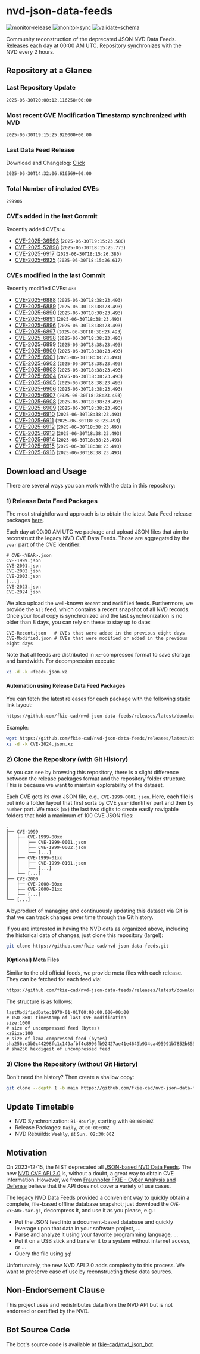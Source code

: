 # nvd-json-data-feeds

[![monitor-release](https://github.com/fkie-cad/nvd-json-data-feeds/actions/workflows/monitor_release.yml/badge.svg)](https://github.com/fkie-cad/nvd-json-data-feeds/actions/workflows/monitor_release.yml)
[![monitor-sync](https://github.com/fkie-cad/nvd-json-data-feeds/actions/workflows/monitor_sync.yml/badge.svg)](https://github.com/fkie-cad/nvd-json-data-feeds/actions/workflows/monitor_sync.yml)
[![validate-schema](https://github.com/fkie-cad/nvd-json-data-feeds/actions/workflows/validate_schema.yml/badge.svg)](https://github.com/fkie-cad/nvd-json-data-feeds/actions/workflows/validate_schema.yml)

Community reconstruction of the deprecated JSON NVD Data Feeds.
[Releases](https://github.com/fkie-cad/nvd-json-data-feeds/releases/latest) each day at 00:00 AM UTC.
Repository synchronizes with the NVD every 2 hours.

## Repository at a Glance

### Last Repository Update

```plain
2025-06-30T20:00:12.116258+00:00
```

### Most recent CVE Modification Timestamp synchronized with NVD

```plain
2025-06-30T19:15:25.920000+00:00
```

### Last Data Feed Release

Download and Changelog: [Click](https://github.com/fkie-cad/nvd-json-data-feeds/releases/latest)

```plain
2025-06-30T14:32:06.616569+00:00
```

### Total Number of included CVEs

```plain
299906
```

### CVEs added in the last Commit

Recently added CVEs: `4`

- [CVE-2025-36593](CVE-2025/CVE-2025-365xx/CVE-2025-36593.json) (`2025-06-30T19:15:23.580`)
- [CVE-2025-52898](CVE-2025/CVE-2025-528xx/CVE-2025-52898.json) (`2025-06-30T18:15:25.773`)
- [CVE-2025-6917](CVE-2025/CVE-2025-69xx/CVE-2025-6917.json) (`2025-06-30T18:15:26.380`)
- [CVE-2025-6925](CVE-2025/CVE-2025-69xx/CVE-2025-6925.json) (`2025-06-30T18:15:26.617`)


### CVEs modified in the last Commit

Recently modified CVEs: `430`

- [CVE-2025-6888](CVE-2025/CVE-2025-68xx/CVE-2025-6888.json) (`2025-06-30T18:38:23.493`)
- [CVE-2025-6889](CVE-2025/CVE-2025-68xx/CVE-2025-6889.json) (`2025-06-30T18:38:23.493`)
- [CVE-2025-6890](CVE-2025/CVE-2025-68xx/CVE-2025-6890.json) (`2025-06-30T18:38:23.493`)
- [CVE-2025-6891](CVE-2025/CVE-2025-68xx/CVE-2025-6891.json) (`2025-06-30T18:38:23.493`)
- [CVE-2025-6896](CVE-2025/CVE-2025-68xx/CVE-2025-6896.json) (`2025-06-30T18:38:23.493`)
- [CVE-2025-6897](CVE-2025/CVE-2025-68xx/CVE-2025-6897.json) (`2025-06-30T18:38:23.493`)
- [CVE-2025-6898](CVE-2025/CVE-2025-68xx/CVE-2025-6898.json) (`2025-06-30T18:38:23.493`)
- [CVE-2025-6899](CVE-2025/CVE-2025-68xx/CVE-2025-6899.json) (`2025-06-30T18:38:23.493`)
- [CVE-2025-6900](CVE-2025/CVE-2025-69xx/CVE-2025-6900.json) (`2025-06-30T18:38:23.493`)
- [CVE-2025-6901](CVE-2025/CVE-2025-69xx/CVE-2025-6901.json) (`2025-06-30T18:38:23.493`)
- [CVE-2025-6902](CVE-2025/CVE-2025-69xx/CVE-2025-6902.json) (`2025-06-30T18:38:23.493`)
- [CVE-2025-6903](CVE-2025/CVE-2025-69xx/CVE-2025-6903.json) (`2025-06-30T18:38:23.493`)
- [CVE-2025-6904](CVE-2025/CVE-2025-69xx/CVE-2025-6904.json) (`2025-06-30T18:38:23.493`)
- [CVE-2025-6905](CVE-2025/CVE-2025-69xx/CVE-2025-6905.json) (`2025-06-30T18:38:23.493`)
- [CVE-2025-6906](CVE-2025/CVE-2025-69xx/CVE-2025-6906.json) (`2025-06-30T18:38:23.493`)
- [CVE-2025-6907](CVE-2025/CVE-2025-69xx/CVE-2025-6907.json) (`2025-06-30T18:38:23.493`)
- [CVE-2025-6908](CVE-2025/CVE-2025-69xx/CVE-2025-6908.json) (`2025-06-30T18:38:23.493`)
- [CVE-2025-6909](CVE-2025/CVE-2025-69xx/CVE-2025-6909.json) (`2025-06-30T18:38:23.493`)
- [CVE-2025-6910](CVE-2025/CVE-2025-69xx/CVE-2025-6910.json) (`2025-06-30T18:38:23.493`)
- [CVE-2025-6911](CVE-2025/CVE-2025-69xx/CVE-2025-6911.json) (`2025-06-30T18:38:23.493`)
- [CVE-2025-6912](CVE-2025/CVE-2025-69xx/CVE-2025-6912.json) (`2025-06-30T18:38:23.493`)
- [CVE-2025-6913](CVE-2025/CVE-2025-69xx/CVE-2025-6913.json) (`2025-06-30T18:38:23.493`)
- [CVE-2025-6914](CVE-2025/CVE-2025-69xx/CVE-2025-6914.json) (`2025-06-30T18:38:23.493`)
- [CVE-2025-6915](CVE-2025/CVE-2025-69xx/CVE-2025-6915.json) (`2025-06-30T18:38:23.493`)
- [CVE-2025-6916](CVE-2025/CVE-2025-69xx/CVE-2025-6916.json) (`2025-06-30T18:38:23.493`)


## Download and Usage

There are several ways you can work with the data in this repository:

### 1) Release Data Feed Packages

The most straightforward approach is to obtain the latest Data Feed release packages [here](https://github.com/fkie-cad/nvd-json-data-feeds/releases/latest).

Each day at 00:00 AM UTC we package and upload JSON files that aim to reconstruct the legacy NVD CVE Data Feeds.
Those are aggregated by the `year` part of the CVE identifier:

```
# CVE-<YEAR>.json
CVE-1999.json
CVE-2001.json
CVE-2002.json
CVE-2003.json
[...]
CVE-2023.json
CVE-2024.json
```

We also upload the well-known `Recent` and `Modified` feeds.
Furthermore, we provide the `All` feed, which contains a recent snapshot of all NVD records.
Once your local copy is synchronized and the last synchronization is no older than 8 days, you can rely on these to stay up to date:

```plain
CVE-Recent.json   # CVEs that were added in the previous eight days
CVE-Modified.json # CVEs that were modified or added in the previous eight days
```

Note that all feeds are distributed in `xz`-compressed format to save storage and bandwidth.
For decompression execute:

```sh
xz -d -k <feed>.json.xz
```

#### Automation using Release Data Feed Packages

You can fetch the latest releases for each package with the following static link layout:

```sh
https://github.com/fkie-cad/nvd-json-data-feeds/releases/latest/download/CVE-<YEAR>.json.xz
```

Example:

```sh
wget https://github.com/fkie-cad/nvd-json-data-feeds/releases/latest/download/CVE-2024.json.xz
xz -d -k CVE-2024.json.xz
```

### 2) Clone the Repository (with Git History)

As you can see by browsing this repository, there is a slight difference between the release packages format and the repository folder structure.
This is because we want to maintain explorability of the dataset.

Each CVE gets its own JSON file, e.g., `CVE-1999-0001.json`.
Here, each file is put into a folder layout that first sorts by CVE `year` identifier part and then by `number` part.
We mask (`xx`) the last two digits to create easily navigable folders that hold a maximum of 100 CVE JSON files:

```plain
.
├── CVE-1999
│   ├── CVE-1999-00xx
│   │   ├── CVE-1999-0001.json
│   │   ├── CVE-1999-0002.json
│   │   └── [...]
│   ├── CVE-1999-01xx
│   │   ├── CVE-1999-0101.json
│   │   └── [...]
│   └── [...]
├── CVE-2000
│   ├── CVE-2000-00xx
│   ├── CVE-2000-01xx
│   └── [...]
└── [...]
```

A byproduct of managing and continuously updating this dataset via Git is that we can track changes over time through the Git history.

If you are interested in having the NVD data as organized above, including the historical data of changes, just clone this repository (large!):

```sh
git clone https://github.com/fkie-cad/nvd-json-data-feeds.git
```

#### (Optional) Meta Files

Similar to the old official feeds, we provide meta files with each release. They can be fetched for each feed via:

```sh
https://github.com/fkie-cad/nvd-json-data-feeds/releases/latest/download/CVE-<YEAR>.meta
```

The structure is as follows:

```plain
lastModifiedDate:1970-01-01T00:00:00.000+00:00                          # ISO 8601 timestamp of last CVE modification
size:1000                                                               # size of uncompressed feed (bytes)
xzSize:100                                                              # size of lzma-compressed feed (bytes)
sha256:e3b0c44298fc1c149afbf4c8996fb92427ae41e4649b934ca495991b7852b855 # sha256 hexdigest of uncompressed feed
```

### 3) Clone the Repository (without Git History)

Don't need the history? Then create a shallow copy:

```sh
git clone --depth 1 -b main https://github.com/fkie-cad/nvd-json-data-feeds.git
```


## Update Timetable

* NVD Synchronization: `Bi-Hourly`, starting with `00:00:00Z`
* Release Packages: `Daily`, at `00:00:00Z`
* NVD Rebuilds: `Weekly`, at `Sun, 02:30:00Z`


## Motivation

On 2023-12-15, the NIST deprecated all [JSON-based NVD Data Feeds](https://nvd.nist.gov/vuln/data-feeds#divRetirementBanner-1).
The new [NVD CVE API 2.0](https://nvd.nist.gov/developers/vulnerabilities) is, without a doubt, a great way to obtain CVE information.
However, we from [Fraunhofer FKIE - Cyber Analysis and Defense](https://www.fkie.fraunhofer.de/en/departments/cad.html) believe that the API does not cover a variety of use cases.

The legacy NVD Data Feeds provided a convenient way to quickly obtain a complete, file-based offline database snapshot; just download the `CVE-<YEAR>.tar.gz`, decompress it, and use it as you please, e.g.:

- Put the JSON feed into a document-based database and quickly leverage upon that data in your software project, ...
- Parse and analyze it using your favorite programming language, ...
- Put it on a USB stick and transfer it to a system without internet access, or ...
- Query the file using `jq`!

Unfortunately, the new NVD API 2.0 adds complexity to this process.
We want to preserve ease of use by reconstructing these data sources.

## Non-Endorsement Clause

This project uses and redistributes data from the NVD API but is not endorsed or certified by the NVD.

## Bot Source Code

The bot's source code is available at [fkie-cad/nvd\_json\_bot](https://github.com/fkie-cad/nvd_json_bot).